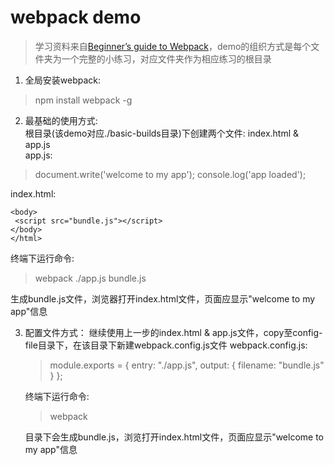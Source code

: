 # webpack demo
> 学习资料来自[Beginner’s guide to Webpack](https://medium.com/@dabit3/beginner-s-guide-to-webpack-b1f1a3638460#.u1rq5y79x)，demo的组织方式是每个文件夹为一个完整的小练习，对应文件夹作为相应练习的根目录

1. 全局安装webpack:   
  > npm install webpack -g

2. 最基础的使用方式:  
  根目录(该demo对应./basic-builds目录)下创建两个文件: index.html & app.js  
  app.js:  

  > document.write('welcome to my app'); 
  console.log('app loaded');  
  
  index.html:  

  > <html>
	<body>
	 <script src="bundle.js"></script>
	</body>
    </html>
  
  终端下运行命令:  
  > webpack ./app.js bundle.js  
  
  生成bundle.js文件，浏览器打开index.html文件，页面应显示"welcome to my app"信息

3. 配置文件方式：
   继续使用上一步的index.html & app.js文件，copy至config-file目录下，在该目录下新建webpack.config.js文件
   webpack.config.js:
   > module.exports = {
	   entry: "./app.js",
	   output: {
		filename: "bundle.js"
	   }
     };
	 
   终端下运行命令:
   >  webpack 
   
   目录下会生成bundle.js，浏览打开index.html文件，页面应显示"welcome to my app"信息





